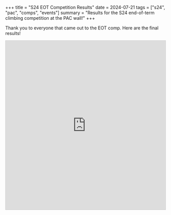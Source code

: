 +++
title = "S24 EOT Competition Results"
date = 2024-07-21
tags = ["s24", "pac", "comps", "events"]
summary = "Results for the S24 end-of-term climbing competition at the PAC wall!"
+++

Thank you to everyone that came out to the EOT comp. Here are the final results!

<iframe class="airtable-embed" src="https://airtable.com/embed/appRTXHq0OGhgACB6/shrkMnyfxUfXGaD3A?viewControls=on" frameborder="0" onmousewheel="" width="100%" height="533" style="background: transparent; border: 1px solid #ccc;"></iframe>
